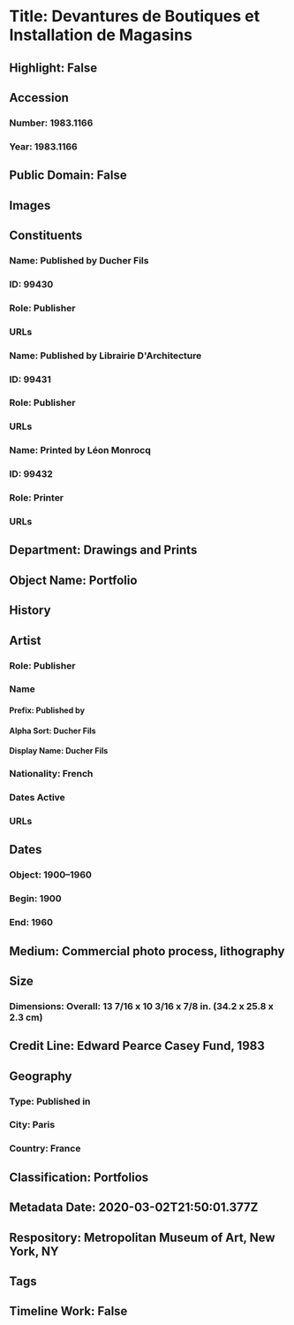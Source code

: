 # Title: Devantures de Boutiques et Installation de Magasins
## Highlight: False
## Accession
### Number: 1983.1166
### Year: 1983.1166
## Public Domain: False
## Images
## Constituents
### Name: Published by Ducher Fils
### ID: 99430
### Role: Publisher
### URLs
### Name: Published by Librairie D&#39;Architecture
### ID: 99431
### Role: Publisher
### URLs
### Name: Printed by Léon Monrocq
### ID: 99432
### Role: Printer
### URLs
## Department: Drawings and Prints
## Object Name: Portfolio
## History
## Artist
### Role: Publisher
### Name
#### Prefix: Published by
#### Alpha Sort: Ducher Fils
#### Display Name: Ducher Fils
### Nationality: French
### Dates Active
### URLs
## Dates
### Object: 1900–1960
### Begin: 1900
### End: 1960
## Medium: Commercial photo process, lithography
## Size
### Dimensions: Overall: 13 7/16 x 10 3/16 x 7/8 in. (34.2 x 25.8 x 2.3 cm)
## Credit Line: Edward Pearce Casey Fund, 1983
## Geography
### Type: Published in
### City: Paris
### Country: France
## Classification: Portfolios
## Metadata Date: 2020-03-02T21:50:01.377Z
## Respository: Metropolitan Museum of Art, New York, NY
## Tags
## Timeline Work: False